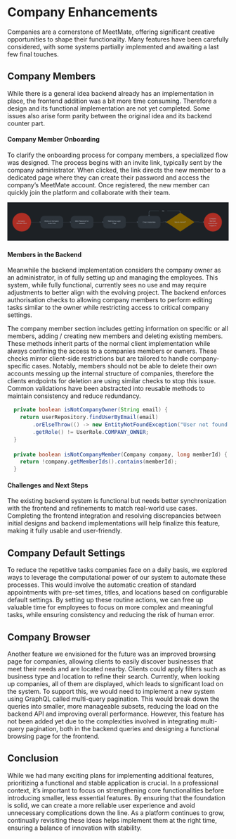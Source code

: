 # Company Enhancements

Companies are a cornerstone of MeetMate, offering significant creative opportunities to shape their functionality. Many features have been carefully considered, with some systems partially implemented and awaiting a last few final touches. 

## Company Members
While there is a general idea backend already has an implementation in place, the frontend addition was a bit more time consuming. Therefore a design and its functional implementation are not yet completed. Some issues also arise form parity between the original idea and its backend counter part.

#### Company Member Onboarding
To clarify the onboarding process for company members, a specialized flow was designed. The process begins with an invite link, typically sent by the company administrator. When clicked, the link directs the new member to a dedicated page where they can create their password and access the company’s MeetMate account. Once registered, the new member can quickly join the platform and collaborate with their team.

![[Flowchart Picture]](../assets/member-start.png)

#### Members in the Backend
Meanwhile the backend implementation considers the company owner as an administrator, in of fully setting up and managing the employees. This system, while fully functional, currently sees no use and may require adjustments to better align with the evolving project. The backend enforces authorisation checks to allowing company members to perform editing tasks similar to the owner while restricting access to critical company settings.

The company member section includes getting information on specific or all members, adding / creating new members and deleting existing members. These methods inherit parts of the normal client implementation while always confining the access to a companies members or owners. These checks mirror client-side restrictions but are tailored to handle company-specific cases. Notably, members should not be able to delete their own accounts messing up the internal structure of companies, therefore the clients endpoints for deletion are using similar checks to stop this issue. Common validations have been abstracted into reusable methods to maintain consistency and reduce redundancy.

```java
  private boolean isNotCompanyOwner(String email) {
    return userRepository.findUserByEmail(email)
        .orElseThrow(() -> new EntityNotFoundException("User not found!"))
        .getRole() != UserRole.COMPANY_OWNER;
  }

  private boolean isNotCompanyMember(Company company, long memberId) {
    return !company.getMemberIds().contains(memberId);
  }
```

#### Challenges and Next Steps
The existing backend system is functional but needs better synchronization with the frontend and refinements to match real-world use cases. Completing the frontend integration and resolving discrepancies between initial designs and backend implementations will help finalize this feature, making it fully usable and user-friendly.


## Company Default Settings
To reduce the repetitive tasks companies face on a daily basis, we explored ways to leverage the computational power of our system to automate these processes. This would involve the automatic creation of standard appointments with pre-set times, titles, and locations based on configurable default settings. By setting up these routine actions, we can free up valuable time for employees to focus on more complex and meaningful tasks, while ensuring consistency and reducing the risk of human error.

## Company Browser
Another feature we envisioned for the future was an improved browsing page for companies, allowing clients to easily discover businesses that meet their needs and are located nearby. Clients could apply filters such as business type and location to refine their search. Currently, when looking up companies, all of them are displayed, which leads to significant load on the system. To support this, we would need to implement a new system using GraphQL called multi-query pagination. This would break down the queries into smaller, more manageable subsets, reducing the load on the backend API and improving overall performance. However, this feature has not been added yet due to the complexities involved in integrating multi-query pagination, both in the backend queries and designing a functional browsing page for the frontend.

## Conclusion
While we had many exciting plans for implementing additional features, prioritizing a functional and stable application is crucial. In a professional context, it’s important to focus on strengthening core functionalities before introducing smaller, less essential features. By ensuring that the foundation is solid, we can create a more reliable user experience and avoid unnecessary complications down the line. As a platform continues to grow, continually revisiting these ideas helps implement them at the right time, ensuring a balance of innovation with stability.